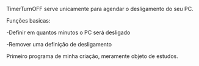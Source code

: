 TimerTurnOFF serve unicamente para agendar o desligamento do seu PC.

Funções basicas:

-Definir em quantos minutos o PC será desligado

-Remover uma definição de desligamento 



Primeiro programa de minha criação, meramente objeto de estudos.
